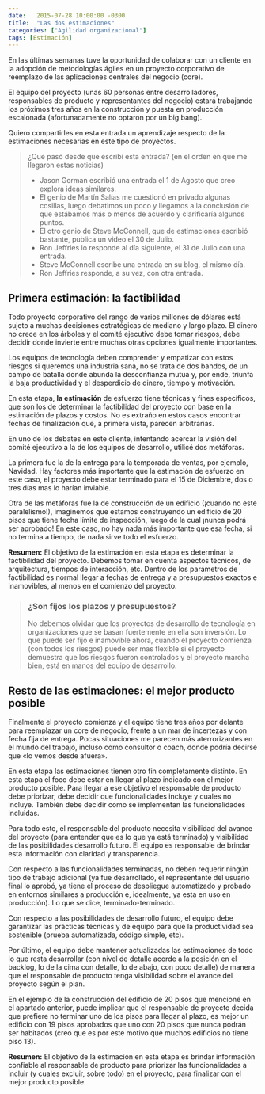 ```yaml
---
date:   2015-07-28 10:00:00 -0300
title:  "Las dos estimaciones"
categories: ["Agilidad organizacional"]
tags: [Estimación]
---
```


En las últimas semanas tuve la oportunidad de colaborar con un cliente en la adopción de metodologías ágiles en un proyecto corporativo de reemplazo de las aplicaciones centrales del negocio (core).

El equipo del proyecto (unas 60 personas entre desarrolladores, responsables de producto y representantes del negocio) estará trabajando los próximos tres años en la construcción y puesta en producción escalonada (afortunadamente no optaron por un big bang).

Quiero compartirles en esta entrada un aprendizaje respecto de la estimaciones necesarias en este tipo de proyectos.
<!--more-->

> ¿Que pasó desde que escribí esta entrada?  (en el orden en que me llegaron estas noticias)
> 
> - Jason Gorman escribió una entrada  el 1 de Agosto que creo explora ideas similares.
> - El genio de Martín Salías me cuestionó en privado algunas cosillas, luego debatimos un poco y llegamos a la conclusión de que estábamos más o menos de acuerdo y clarificaría algunos puntos.
> - El otro genio de Steve McConnell, que de estimaciones escribió bastante, publica un video el 30 de Julio.
> - Ron Jeffries lo responde al día siguiente, el 31 de Julio con una entrada.
> - Steve McConnell escribe una entrada en su blog, el mismo día.
> - Ron Jeffries responde, a su vez, con otra entrada.

## Primera estimación: la factibilidad

Todo proyecto corporativo del rango de varios millones de dólares está sujeto a muchas decisiones estratégicas de mediano y largo plazo. El dinero no crece en los árboles y el comité ejecutivo debe tomar riesgos, debe decidir donde invierte entre muchas otras opciones igualmente importantes.

Los equipos de tecnología deben comprender y empatizar con estos riesgos si queremos una industria sana, no se trata de dos bandos, de un campo de batalla donde abunda la desconfianza mutua y, por ende, triunfa la baja productividad y el desperdicio de dinero, tiempo y motivación.

En esta etapa, **la estimación** de esfuerzo tiene técnicas y fines específicos, que son los de determinar la factibilidad del proyecto con base en la estimación de plazos y costos. No es extraño en estos casos encontrar fechas de finalización que, a primera vista, parecen arbitrarias.

En uno de los debates en este cliente, intentando acercar la visión del comité ejecutivo a la de los equipos de desarrollo, utilicé dos metáforas.

La primera fue la de la entrega para la temporada de ventas, por ejemplo, Navidad. Hay factores más importante que la estimación de esfuerzo en este caso, el proyecto debe estar terminado para el 15 de Diciembre, dos o tres días mas lo harían inviable.

Otra de las metáforas fue la de construcción de un edificio (¡cuando no este paralelismo!), imaginemos que estamos construyendo un edificio de 20 pisos que tiene fecha límite de inspección, luego de la cual ¡nunca podrá ser aprobado! En este caso, no hay nada más importante que esa fecha, si no termina a tiempo, de nada sirve todo el esfuerzo.

**Resumen:** El objetivo de la estimación en esta etapa es determinar la factibilidad del proyecto. Debemos tomar en cuenta aspectos técnicos, de arquitectura, tiempos de interacción, etc. Dentro de los parámetros de factibilidad es normal llegar a fechas de entrega y a presupuestos exactos e inamovibles, al menos en el comienzo del proyecto.

> ### ¿Son fijos los plazos y presupuestos?
> No debemos olvidar que los proyectos de desarrollo de tecnología en organizaciones que se basan fuertemente en ella son inversión. Lo que puede ser fijo e inamovible ahora, cuando el proyecto comienza (con todos los riesgos) puede ser mas flexible si el proyecto demuestra que los riesgos fueron controlados y el proyecto marcha bien, está en manos del equipo de desarrollo.

## Resto de las estimaciones: el mejor producto posible

Finalmente el proyecto comienza y el equipo tiene tres años por delante para reemplazar un core de negocio, frente a un mar de incertezas y con fecha fija de entrega. Pocas situaciones me parecen más aterrorizantes en el mundo del trabajo, incluso como consultor o coach, donde podría decirse que «lo vemos desde afuera».

En esta etapa las estimaciones tienen otro fin completamente distinto. En esta etapa el foco debe estar en llegar al plazo indicado con el mejor producto posible. Para llegar a ese objetivo el responsable de producto debe priorizar, debe decidir que funcionalidades incluye y cuales no incluye. También debe decidir como se implementan las funcionalidades incluidas.

Para todo esto, el responsable del producto necesita visibilidad del avance del proyecto (para entender que es lo que ya está terminado) y visibilidad de las posibilidades desarrollo futuro. El equipo es responsable de brindar esta información con claridad y transparencia.

Con respecto a las funcionalidades terminadas, no deben requerir ningún tipo de trabajo adicional (ya fue desarrollado, el representante del usuario final lo aprobó, ya tiene el proceso de despliegue automatizado y probado en entornos similares a producción e, idealmente, ya esta en uso en producción). Lo que se dice, terminado-terminado.

Con respecto a las posibilidades de desarrollo futuro, el equipo debe garantizar las prácticas técnicas y de equipo para que la productividad sea sostenible (prueba automatizada, código simple, etc).

Por último, el equipo debe mantener actualizadas las estimaciones de todo lo que resta desarrollar (con nivel de detalle acorde a la posición en el backlog, lo de la cima con detalle, lo de abajo, con poco detalle) de manera que el responsable de producto tenga visibilidad sobre el avance del proyecto según el plan.

En el ejemplo de la construcción del edificio de 20 pisos que mencioné en el apartado anterior, puede implicar que el responsable de proyecto decida que prefiere no terminar uno de los pisos para llegar al plazo, es mejor un edificio con 19 pisos aprobados que uno con 20 pisos que nunca podrán ser habitados (creo que es por este motivo que muchos edificios no tiene piso 13).

**Resumen:** El objetivo de la estimación en esta etapa es brindar información confiable al responsable de producto para priorizar las funcionalidades a incluir (y cuales excluir, sobre todo) en el proyecto, para finalizar con el mejor producto posible.
